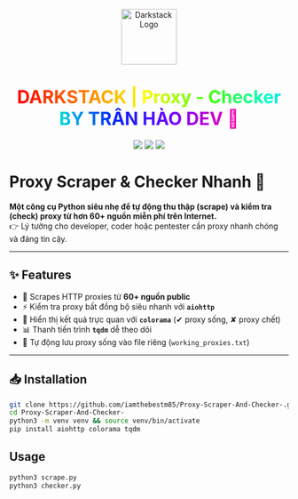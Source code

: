 <p align="center">
  <img src="https://i.imgur.com/QTtizLT.jpeg" alt="Darkstack Logo" width="100">
</p>

<h1 align="center">
  <span style="background: linear-gradient(90deg, #ff0000, #ff7300, #fffb00, #48ff00, #00ffd5, #002bff, #7a00ff, #ff00ab); 
               -webkit-background-clip: text; 
               color: transparent; 
               font-weight: bold; 
               font-size: 32px;">
    DARKSTACK | Proxy - Checker BY TRẦN HÀO DEV 🚀
  </span>
</h1>

<p align="center">
  <img src="https://img.shields.io/badge/Author-Trần%20Hào%20Dev-red?style=for-the-badge">
  <img src="https://img.shields.io/badge/Team-DARKSTACK-black?style=for-the-badge&logo=github">
  <img src="https://img.shields.io/badge/Version-1.0-green?style=for-the-badge">
</p>

# Proxy Scraper & Checker Nhanh 🚀

**Một công cụ Python siêu nhẹ để tự động thu thập (scrape) và kiểm tra (check) proxy từ hơn 60+ nguồn miễn phí trên Internet.**  
👉 Lý tưởng cho developer, coder hoặc pentester cần proxy nhanh chóng và đáng tin cậy.

---

## ✨ Features
- 🔎 Scrapes HTTP proxies từ **60+ nguồn public**  
- ⚡ Kiểm tra proxy bất đồng bộ siêu nhanh với **`aiohttp`**  
- 🎨 Hiển thị kết quả trực quan với **`colorama`** (✔ proxy sống, ✘ proxy chết)  
- 📊 Thanh tiến trình **`tqdm`** dễ theo dõi  
- 💾 Tự động lưu proxy sống vào file riêng (`working_proxies.txt`)  

---

## 📥 Installation

```bash
git clone https://github.com/iamthebestm85/Proxy-Scraper-And-Checker-.git
cd Proxy-Scraper-And-Checker- 
python3 -m venv venv && source venv/bin/activate 
pip install aiohttp colorama tqdm
```

## Usage 

```bash
python3 scrape.py
python3 checker.py
``` 
